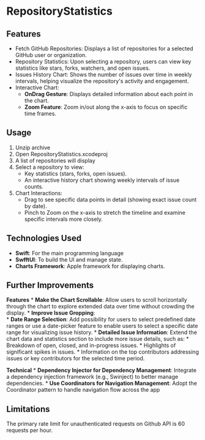 # RepositoryStatistics

## Features

* Fetch GitHub Repositories: Displays a list of repositories for a selected GitHub user or organization.
* Repository Statistics: Upon selecting a repository, users can view key statistics like stars, forks, watchers, and open issues.
* Issues History Chart: Shows the number of issues over time in weekly intervals, helping visualize the repository's activity and engagement.
* Interactive Chart:
    * **OnDrag Gesture**: Displays detailed information about each point in the chart.
    * **Zoom Feature**: Zoom in/out along the x-axis to focus on specific time frames.
    
## Usage

1. Unzip archive
2. Open RepositoryStatistics.xcodeproj
3. A list of repositories will display
4. Select a repository to view:
    * Key statistics (stars, forks, open issues).
    * An interactive history chart showing weekly intervals of issue counts.
5. Chart Interactions:
    * Drag to see specific data points in detail (showing exact issue count by date).
    * Pinch to Zoom on the x-axis to stretch the timeline and examine specific intervals more closely.

## Technologies Used

* **Swift**: For the main programming language
* **SwfftUI**: To build the UI and manage state.
* **Charts Framework**: Apple framework for displaying charts.

## Further Improvements

**Features**
    * **Make the Chart Scrollable**: Allow users to scroll horizontally through the chart to explore extended data over time without crowding the display.
    * **Improve Issue Gropping**:  
    * **Date Range Selection**: Add possibility for users to select predefined date ranges or use a date-picker feature to enable users to select a specific date range for visualizing issue history.
    * **Detailed Issue Information**: Extend the chart data and statistics section to include more issue details, such as:
            * Breakdown of open, closed, and in-progress issues.
            * Highlights of significant spikes in issues.
            * Information on the top contributors addressing issues or key contributors for the selected time period.

**Technical**
    * **Dependency Injector for Dependency Management**: Integrate a dependency injection framework (e.g., Swinject) to better manage dependencies.
    * **Use Coordinators for Navigation Management**: Adopt the Coordinator pattern to handle navigation flow across the app

## Limitations

The primary rate limit for unauthenticated requests on Github API is 60 requests per hour.
